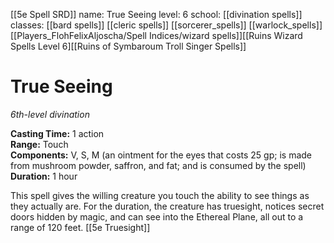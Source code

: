 [[5e Spell SRD]]
name: True Seeing
level: 6
school: [[divination spells]]
classes: [[bard spells]]
         [[cleric spells]]
         [[sorcerer_spells]]
         [[warlock_spells]]
         [[Players_FlohFelixAljoscha/Spell Indices/wizard spells]][[Ruins Wizard Spells Level 6][[Ruins of Symbaroum Troll Singer Spells]]

# True Seeing 
_6th-level divination_ 

**Casting Time:** 1 action    
**Range:** Touch    
**Components:** V, S, M (an ointment for the eyes that costs 25 gp; is made from mushroom powder, saffron, and fat; and is consumed by the spell)    
**Duration:** 1 hour 

This spell gives the willing creature you touch the ability to see things as they actually are. For the duration, the creature has truesight, notices secret doors hidden by magic, and can see into the Ethereal Plane, all out to a range of 120 feet. 
[[5e Truesight]]